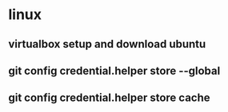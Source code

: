 # linux
## virtualbox setup and download ubuntu
## git config credential.helper store --global
## git config credential.helper store cache
